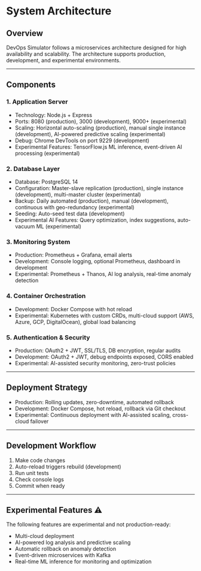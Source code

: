 # System Architecture

## Overview
DevOps Simulator follows a microservices architecture designed for high availability and scalability. The architecture supports production, development, and experimental environments.

---

## Components

### 1. Application Server
- Technology: Node.js + Express
- Ports: 8080 (production), 3000 (development), 9000+ (experimental)
- Scaling: Horizontal auto-scaling (production), manual single instance (development), AI-powered predictive scaling (experimental)
- Debug: Chrome DevTools on port 9229 (development)
- Experimental Features: TensorFlow.js ML inference, event-driven AI processing (experimental)

### 2. Database Layer
- Database: PostgreSQL 14
- Configuration: Master-slave replication (production), single instance (development), multi-master cluster (experimental)
- Backup: Daily automated (production), manual (development), continuous with geo-redundancy (experimental)
- Seeding: Auto-seed test data (development)
- Experimental AI Features: Query optimization, index suggestions, auto-vacuum ML (experimental)

### 3. Monitoring System
- Production: Prometheus + Grafana, email alerts
- Development: Console logging, optional Prometheus, dashboard in development
- Experimental: Prometheus + Thanos, AI log analysis, real-time anomaly detection

### 4. Container Orchestration
- Development: Docker Compose with hot reload
- Experimental: Kubernetes with custom CRDs, multi-cloud support (AWS, Azure, GCP, DigitalOcean), global load balancing

### 5. Authentication & Security
- Production: OAuth2 + JWT, SSL/TLS, DB encryption, regular audits
- Development: OAuth2 + JWT, debug endpoints exposed, CORS enabled
- Experimental: AI-assisted security monitoring, zero-trust policies

---

## Deployment Strategy
- Production: Rolling updates, zero-downtime, automated rollback
- Development: Docker Compose, hot reload, rollback via Git checkout
- Experimental: Continuous deployment with AI-assisted scaling, cross-cloud failover

---

## Development Workflow
1. Make code changes
2. Auto-reload triggers rebuild (development)
3. Run unit tests
4. Check console logs
5. Commit when ready

---

## Experimental Features ⚠
The following features are experimental and not production-ready:
- Multi-cloud deployment
- AI-powered log analysis and predictive scaling
- Automatic rollback on anomaly detection
- Event-driven microservices with Kafka
- Real-time ML inference for monitoring and optimization